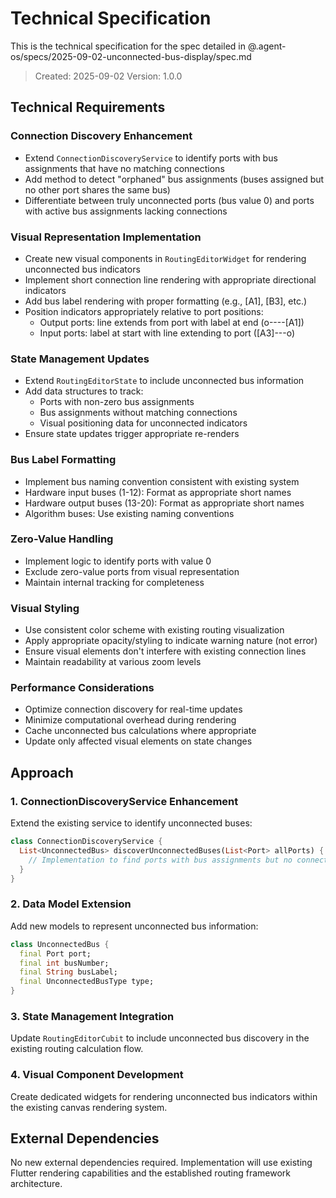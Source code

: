 # Technical Specification

This is the technical specification for the spec detailed in @.agent-os/specs/2025-09-02-unconnected-bus-display/spec.md

> Created: 2025-09-02
> Version: 1.0.0

## Technical Requirements

### Connection Discovery Enhancement
- Extend `ConnectionDiscoveryService` to identify ports with bus assignments that have no matching connections
- Add method to detect "orphaned" bus assignments (buses assigned but no other port shares the same bus)
- Differentiate between truly unconnected ports (bus value 0) and ports with active bus assignments lacking connections

### Visual Representation Implementation
- Create new visual components in `RoutingEditorWidget` for rendering unconnected bus indicators
- Implement short connection line rendering with appropriate directional indicators
- Add bus label rendering with proper formatting (e.g., [A1], [B3], etc.)
- Position indicators appropriately relative to port positions:
  - Output ports: line extends from port with label at end (o----[A1])
  - Input ports: label at start with line extending to port ([A3]---o)

### State Management Updates
- Extend `RoutingEditorState` to include unconnected bus information
- Add data structures to track:
  - Ports with non-zero bus assignments
  - Bus assignments without matching connections
  - Visual positioning data for unconnected indicators
- Ensure state updates trigger appropriate re-renders

### Bus Label Formatting
- Implement bus naming convention consistent with existing system
- Hardware input buses (1-12): Format as appropriate short names
- Hardware output buses (13-20): Format as appropriate short names  
- Algorithm buses: Use existing naming conventions

### Zero-Value Handling
- Implement logic to identify ports with value 0
- Exclude zero-value ports from visual representation
- Maintain internal tracking for completeness

### Visual Styling
- Use consistent color scheme with existing routing visualization
- Apply appropriate opacity/styling to indicate warning nature (not error)
- Ensure visual elements don't interfere with existing connection lines
- Maintain readability at various zoom levels

### Performance Considerations
- Optimize connection discovery for real-time updates
- Minimize computational overhead during rendering
- Cache unconnected bus calculations where appropriate
- Update only affected visual elements on state changes

## Approach

### 1. ConnectionDiscoveryService Enhancement
Extend the existing service to identify unconnected buses:
```dart
class ConnectionDiscoveryService {
  List<UnconnectedBus> discoverUnconnectedBuses(List<Port> allPorts) {
    // Implementation to find ports with bus assignments but no connections
  }
}
```

### 2. Data Model Extension
Add new models to represent unconnected bus information:
```dart
class UnconnectedBus {
  final Port port;
  final int busNumber;
  final String busLabel;
  final UnconnectedBusType type;
}
```

### 3. State Management Integration
Update `RoutingEditorCubit` to include unconnected bus discovery in the existing routing calculation flow.

### 4. Visual Component Development
Create dedicated widgets for rendering unconnected bus indicators within the existing canvas rendering system.

## External Dependencies

No new external dependencies required. Implementation will use existing Flutter rendering capabilities and the established routing framework architecture.